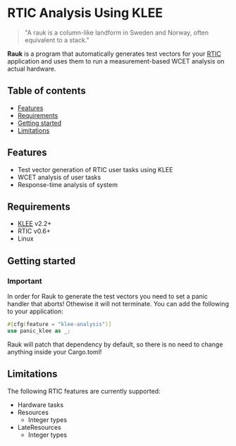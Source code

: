 # RTIC Analysis Using KLEE 
> "A rauk is a column-like landform in Sweden and Norway, often equivalent to a stack."

**Rauk** is a program that automatically generates test vectors for your [RTIC](https://rtic.rs) application and uses them to
run a measurement-based WCET analysis on actual hardware.

## Table of contents
- [Features](#features)
- [Requirements](#requirements)
- [Getting started](#getting-started)
- [Limitations](#limitations)

## Features
- Test vector generation of RTIC user tasks using KLEE
- WCET analysis of user tasks
- Response-time analysis of system

## Requirements
* [KLEE](https://github.com/klee/klee) v2.2+
* RTIC v0.6+
* Linux

## Getting started

### Important
In order for Rauk to generate the test vectors you need to set a panic handler that aborts! Othewise it will not terminate. You can add the following
to your application:
```rust
#[cfg(feature = "klee-analysis")]
use panic_klee as _;
```
Rauk will patch that dependency by default, so there is no need to change anything inside your Cargo.toml!

## Limitations
The following RTIC features are currently supported:
* Hardware tasks
* Resources
    * Integer types
* LateResources
    * Integer types
